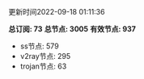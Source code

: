 更新时间2022-09-18 01:11:36

**总订阅: 73**
**总节点: 3005**
**有效节点: 937**
- ss节点: 579
- v2ray节点: 295
- trojan节点: 63
